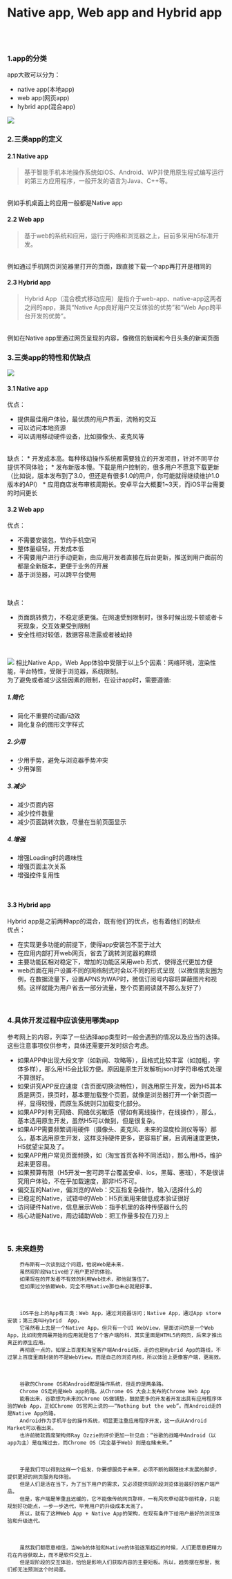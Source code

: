 Native app, Web app and Hybrid app
====
<br>


<br>

### 1.app的分类


app大致可以分为：
* native app(本地app)
* web app(网页app)
* hybrid app(混合app)


![](https://github.com/Stephentanse/SE17-homework/blob/master/homework2/907f2ff9d9f3a8c202d3dd210a10c8b3.png)
<br>


### 2.三类app的定义
#### 2.1 Native app
>基于智能手机本地操作系统如iOS、Android、WP并使用原生程式编写运行的第三方应用程序，一般开发的语言为Java、C++等。           
<br>
例如手机桌面上的应用一般都是Native app

#### 2.2 Web app
>基于web的系统和应用，运行于网络和浏览器之上，目前多采用h5标准开发。
<br>
例如通过手机网页浏览器里打开的页面，跟直接下载一个app再打开是相同的


#### 2.3 Hybrid app
>Hybrid App（混合模式移动应用）是指介于web-app、native-app这两者之间的app，兼具“Native App良好用户交互体验的优势”和“Web App跨平台开发的优势”。
<br>
例如在Native app里通过网页呈现的内容，像微信的新闻和今日头条的新闻页面
<br>

### 3.三类app的特性和优缺点
![](https://github.com/Stephentanse/SE17-homework/blob/master/homework2/b0cf05c189c1814380709ec94ebd5a7b.png)
<br>

#### 3.1 Native app
优点：
* 提供最佳用户体验，最优质的用户界面，流畅的交互
* 可以访问本地资源
* 可以调用移动硬件设备，比如摄像头、麦克风等
    
<br>
缺点：
* 开发成本高。每种移动操作系统都需要独立的开发项目，针对不同平台提供不同体验；
* 发布新版本慢。下载是用户控制的，很多用户不愿意下载更新（比如说，版本发布到了3.0，但还是有很多1.0的用户，你可能就得继续维护1.0版本的API）
* 应用商店发布审核周期长。安卓平台大概要1~3天，而iOS平台需要的时间更长
    
<br>

#### 3.2 Web app
优点：
* 不需要安装包，节约手机空间
* 整体量级轻，开发成本低
* 不需要用户进行手动更新，由应用开发者直接在后台更新，推送到用户面前的都是全新版本，更便于业务的开展
* 基于浏览器，可以跨平台使用
    
<br>

缺点：
* 页面跳转费力，不稳定感更强。在网速受到限制时，很多时候出现卡顿或者卡死现象，交互效果受到限制
* 安全性相对较低，数据容易泄露或者被劫持
<br>

![](https://github.com/Stephentanse/SE17-homework/blob/master/homework2/22c5ec51749b68d26f83fd67334713b9.png)
相比Native App，Web App体验中受限于以上5个因素：网络环境，渲染性能，平台特性，受限于浏览器，系统限制。
<br>
为了避免或者减少这些因素的限制，在设计app时，需要遵循:
##### 1.简化
* 简化不重要的动画/动效
* 简化复杂的图形文字样式
##### 2.少用
* 少用手势，避免与浏览器手势冲突
* 少用弹窗
##### 3.减少
* 减少页面内容
* 减少控件数量
* 减少页面跳转次数，尽量在当前页面显示
##### 4.增强
* 增强Loading时的趣味性
* 增强页面主次关系
* 增强控件复用性
<br>


#### 3.3 Hybrid app
  Hybrid app是之前两种app的混合，既有他们的优点，也有着他们的缺点
  <br>
优点：
* 在实现更多功能的前提下，使得app安装包不至于过大
* 在应用内部打开web网页，省去了跳转浏览器的麻烦
* 主要功能区相对稳定下，增加的功能区采用web 形式，使得迭代更加方便
* web页面在用户设置不同的网络制式时会以不同的形式呈现（以微信朋友圈为例，在数据流量下，设置APNS为WAP时，微信订阅号内容将屏蔽图片和视频。这样就能为用户省去一部分流量，整个页面阅读就不那么友好了）

<br>

### 4.具体开发过程中应该使用哪类app
参考网上的内容，列举了一些选择app类型时一般会遇到的情况以及应当的选择。这些注意事项仅供参考，具体还需要开发时综合考虑。
<br>

* 如果APP中出现大段文字（如新闻、攻略等），且格式比较丰富（如加粗，字体多样），那么用H5会比较方便。原因是原生开发解析json对字符串格式处理不算很好。
* 如果讲究APP反应速度（含页面切换流畅性），则选用原生开发，因为H5其本质是网页，换页时，基本要加载整个页面，就像是浏览器打开一个新页面一样，显得较慢，而原生系统则只加载变化部分。
* 如果APP对有无网络、网络优劣敏感（譬如有离线操作，在线操作），那么，基本选用原生开发，虽然H5可以做到，但是很复杂。
* 如果APP需要频繁调用硬件（摄像头、麦克风、未来的湿度检测仪等等）那么，基本选用原生开发，这样支持硬件更多，更容易扩展，且调用速度更快，H5就望尘莫及了。
* 如果APP用户常见页面频换，如（淘宝首页各种不同活动），那么用H5，维护起来更容易。
* 如果预算有限（H5开发一套可跨平台覆盖安卓、ios，黑莓、塞班），不是很讲究用户体验，不在乎加载速度，那非H5不可。
* 偏交互的Native，偏浏览的Web：交互指复杂操作，输入/选择什么的
* 已稳定的Native，试错中的Web：H5页面用来做低成本验证很好
* 访问硬件Native，信息展示Web：指手机里的各种传感器什么的
* 核心功能Native，周边辅助Web：把工作量多投在刀刃上

<br>

### 5. 未来趋势
        乔布斯有一次谈到这个问题，他说Web是未来.
        虽然现阶段Native给了用户更好的体验。
        如果现在的开发者不有效的利用Web技术，那他就落伍了。
        但如果过分依赖Web，完全不用Native那也未必就是好事。

<br>

        iOS平台上的App有三类：Web App，通过浏览器访问；Native App，通过App store安装；第三类叫Hybrid  App，
        它虽然看上去是一个Native App，但只有一个UI WebView，里面访问的是一个Web App，比如街旁网最开始的应用就是包了个客户端的科，其实里面是HTML5的网页，后来才推出真正的原生应用。
        再彻底一点的，如掌上百度和淘宝客户端Android版，走的也是Hybrid App的路线，不过掌上百度里面封装的不是WebView，而是自己的浏览内核，所以体验上更像客户端，更高效。

<br>

        谷歌的Chrome OS和Android都是操作系统，但走的是两条路。
        Chrome OS走的是Web app的路。从Chrome OS 大会上发布的Chrome Web App
        能看出来，谷歌想为未来的Chrome OS做铺垫，鼓励更多的开发者开发出具有应用程序体验的Web App，正如Chrome OS官网上说的——“Nothing but the web”。而Android走的是Native App的路。
        Android作为手机平台的操作系统，明显更注重应用程序开发，这一点从Android Market可以看出来。
        也许前微软首席架构师Ray Ozzie的评价更加一针见血：“谷歌的战略中Android（以app为主）是在赌过去，而Chrome OS（完全基于Web）则是在赌未来。”

<br>

        于是我们可以得到这样一个启发，你要想服务于未来，必须不断的跟随技术发展的脚步，提供更好的网页服务和体验。
        但是人们是活在当下，为了当下用户的需求，又必须提供现阶段浏览体验最好的客户端产品。
        但是，客户端是笨重且迟缓的，它不能像传统网页那样，一有风吹草动就华丽转身，只能规划好功能点，一步一步迭代，毕竟用户的升级成本太高了。
        所以，就有了这种Web App + Native App的架构，在现有条件下给用户最好的浏览体验和升级迭代。

<br>

        虽然我们都愿意相信，当Web的体验和Native的体验逐渐趋近的时候，人们更愿意把精力花在内容获取上，而不是软件交互上.
        但是现阶段的交互体验，恰恰是影响人们获取内容的主要短板。所以，趋势摆在那里，我们却无法预测这个时间差。
